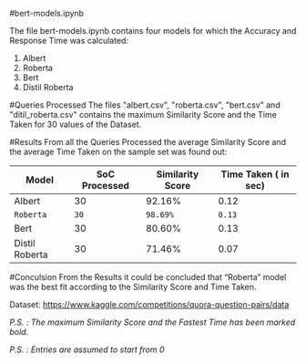 #bert-models.ipynb

The file bert-models.ipynb contains four models for which the Accuracy and Response Time was calculated:
1. Albert
2. Roberta
3. Bert
4. Distil Roberta

#Queries Processed
The files "albert.csv", "roberta.csv", "bert.csv" and "ditil_roberta.csv" contains the maximum Similarity Score and the Time Taken for 30 values of the Dataset.

#Results
From all the Queries Processed the average Similarity Score and the average Time Taken on the sample set was found out:

|Model	       |SoC Processed|Similarity Score|	Time Taken ( in sec)|
|--------------|-------------|----------------|--------- |
|Albert	       |30	         |92.16%	      |0.12|
|`Roberta`     |`30`	     |`98.69%`	      |`0.13`|
|Bert	       |30	         |80.60%	      |0.13|
|Distil Roberta|30	         |71.46%	      |0.07|

#Conculsion
From the Results it could be concluded that “Roberta” model was the best fit according to the Similarity Score and Time Taken.





Dataset: https://www.kaggle.com/competitions/quora-question-pairs/data

*P.S. : The maximum Similarity Score and the Fastest Time has been marked bold.*

*P.S. : Entries are assumed to start from 0*
    
    
 
 

